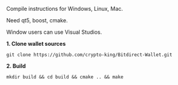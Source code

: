 Compile instructions for Windows, Linux, Mac.

Need qt5, boost, cmake.

Window users can use Visual Studios.

**1. Clone wallet sources**

```
git clone https://github.com/crypto-king/Bitdirect-Wallet.git
```

**2. Build**

```
mkdir build && cd build && cmake .. && make
```
